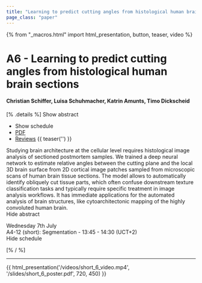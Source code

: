 ```yaml
---
title: "Learning to predict cutting angles from histological human brain sections"
page_class: "paper"
---
```


{% from "_macros.html" import html_presentation, button, teaser, video %}

# A6 - Learning to predict cutting angles from histological human brain sections

#### Christian Schiffer, Luisa Schuhmacher, Katrin Amunts, Timo Dickscheid

[% .details %]
<a class="toggle_visibility" data-selector=".abstract" data-level="3">Show abstract</a>
- <a class="toggle_visibility" data-selector=".schedule" data-level="3">Show schedule</a>
- <a href="https://openreview.net/pdf?id=9CSM4yQmZiN">PDF</a>
- <a href="https://openreview.net/forum?id=9CSM4yQmZiN">Reviews</a>
{{ teaser('') }}

<p>
    <span class="abstract">
        Studying brain architecture at the cellular level requires histological image analysis of sectioned postmortem samples. We trained a deep neural network to estimate relative angles between the cutting plane and the local 3D brain surface from 2D cortical image patches sampled from microscopic scans of human brain tissue sections. The model allows to automatically identify obliquely cut tissue parts, which often confuse downstream texture classification tasks and typically require specific treatment in image analysis workflows. It has immediate applications for the automated analysis of brain structures, like cytoarchitectonic mapping of the highly convoluted human brain.
        <br>
        <span class="actions"><a class="toggle_visibility" data-level="2">Hide abstract</a></span>
    </span>
</p>

<p>
    <span class="schedule">
         Wednesday 7th July<br>A4-12 (short): Segmentation - 13:45 - 14:30 (UCT+2)
        <br>
        <span class="actions"><a class="toggle_visibility" data-level="2">Hide schedule</a></span>
    </span>
</p>

[% / %]


---

{{ html_presentation('/videos/short_6_video.mp4', '/slides/short_6_poster.pdf', 720, 450) }}